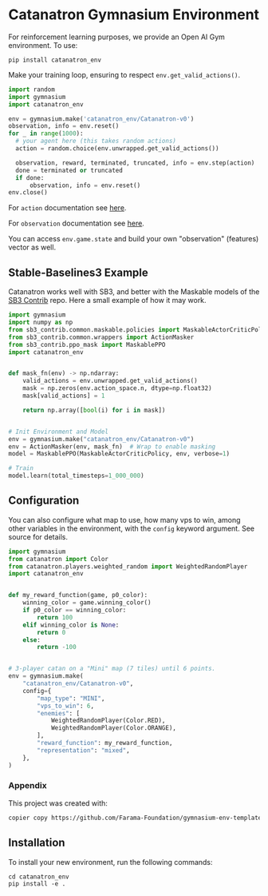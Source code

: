 # Catanatron Gymnasium Environment

For reinforcement learning purposes, we provide an Open AI Gym environment. To use:

```
pip install catanatron_env
```

Make your training loop, ensuring to respect `env.get_valid_actions()`.

```python
import random
import gymnasium
import catanatron_env

env = gymnasium.make('catanatron_env/Catanatron-v0')
observation, info = env.reset()
for _ in range(1000):
  # your agent here (this takes random actions)
  action = random.choice(env.unwrapped.get_valid_actions())

  observation, reward, terminated, truncated, info = env.step(action)
  done = terminated or truncated
  if done:
      observation, info = env.reset()
env.close()
```

For `action` documentation see [here](https://catanatron.readthedocs.io/en/latest/catanatron_gym.envs.html#catanatron_gym.envs.catanatron_env.CatanatronEnv.action_space).

For `observation` documentation see [here](https://catanatron.readthedocs.io/en/latest/catanatron_gym.envs.html#catanatron_gym.envs.catanatron_env.CatanatronEnv.observation_space).

You can access `env.game.state` and build your own "observation" (features) vector as well.

## Stable-Baselines3 Example

Catanatron works well with SB3, and better with the Maskable models of the [SB3 Contrib](https://stable-baselines3.readthedocs.io/en/master/guide/sb3_contrib.html) repo. Here a small example of how it may work.

```python
import gymnasium
import numpy as np
from sb3_contrib.common.maskable.policies import MaskableActorCriticPolicy
from sb3_contrib.common.wrappers import ActionMasker
from sb3_contrib.ppo_mask import MaskablePPO
import catanatron_env


def mask_fn(env) -> np.ndarray:
    valid_actions = env.unwrapped.get_valid_actions()
    mask = np.zeros(env.action_space.n, dtype=np.float32)
    mask[valid_actions] = 1

    return np.array([bool(i) for i in mask])


# Init Environment and Model
env = gymnasium.make("catanatron_env/Catanatron-v0")
env = ActionMasker(env, mask_fn)  # Wrap to enable masking
model = MaskablePPO(MaskableActorCriticPolicy, env, verbose=1)

# Train
model.learn(total_timesteps=1_000_000)
```

## Configuration

You can also configure what map to use, how many vps to win, among other variables in the environment,
with the `config` keyword argument. See source for details.

```python
import gymnasium
from catanatron import Color
from catanatron.players.weighted_random import WeightedRandomPlayer
import catanatron_env


def my_reward_function(game, p0_color):
    winning_color = game.winning_color()
    if p0_color == winning_color:
        return 100
    elif winning_color is None:
        return 0
    else:
        return -100


# 3-player catan on a "Mini" map (7 tiles) until 6 points.
env = gymnasium.make(
    "catanatron_env/Catanatron-v0",
    config={
        "map_type": "MINI",
        "vps_to_win": 6,
        "enemies": [
            WeightedRandomPlayer(Color.RED),
            WeightedRandomPlayer(Color.ORANGE),
        ],
        "reward_function": my_reward_function,
        "representation": "mixed",
    },
)
```

### Appendix

This project was created with:

```bash
copier copy https://github.com/Farama-Foundation/gymnasium-env-template.git "path/to/directory"
```

## Installation

To install your new environment, run the following commands:

```{shell}
cd catanatron_env
pip install -e .
```

